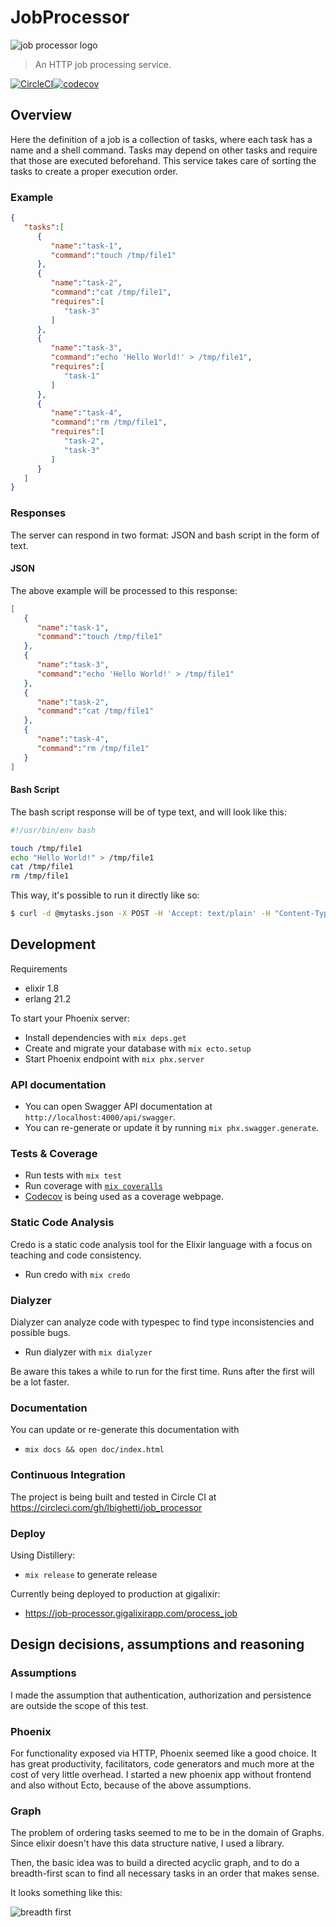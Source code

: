 # JobProcessor
![job processor logo](https://hopeful-bose-df991f.netlify.com/plan.png)
> An HTTP job processing service.

[![CircleCI](https://circleci.com/gh/lbighetti/job_processor.svg?style=svg&circle-token=92be9252e9b7cf812afa5ecd9110a8933661ac95)](https://circleci.com/gh/lbighetti/job_processor)[![codecov](https://codecov.io/gh/lbighetti/job_processor/branch/master/graph/badge.svg)](https://codecov.io/gh/lbighetti/job_processor)

## Overview

Here the definition of a job is a collection of tasks, where each task has a name and a shell command. Tasks may depend on other tasks and require that those are executed beforehand. This service takes care of sorting the tasks to create a proper execution order.

### Example

```json
{
   "tasks":[
      {
         "name":"task-1",
         "command":"touch /tmp/file1"
      },
      {
         "name":"task-2",
         "command":"cat /tmp/file1",
         "requires":[
            "task-3"
         ]
      },
      {
         "name":"task-3",
         "command":"echo 'Hello World!' > /tmp/file1",
         "requires":[
            "task-1"
         ]
      },
      {
         "name":"task-4",
         "command":"rm /tmp/file1",
         "requires":[
            "task-2",
            "task-3"
         ]
      }
   ]
}
```

### Responses

The server can respond in two format: JSON and bash script in the form of text.

#### JSON

The above example will be processed to this response:

```json
[
   {
      "name":"task-1",
      "command":"touch /tmp/file1"
   },
   {
      "name":"task-3",
      "command":"echo 'Hello World!' > /tmp/file1"
   },
   {
      "name":"task-2",
      "command":"cat /tmp/file1"
   },
   {
      "name":"task-4",
      "command":"rm /tmp/file1"
   }
]
```

#### Bash Script

The bash script response will be of type text, and will look like this:

```bash
#!/usr/bin/env bash

touch /tmp/file1
echo "Hello World!" > /tmp/file1
cat /tmp/file1
rm /tmp/file1
```

This way, it's possible to run it directly like so:

```bash
$ curl -d @mytasks.json -X POST -H 'Accept: text/plain' -H "Content-Type:application/json" http://localhost:4000/process_job | bash
```

## Development

Requirements

- elixir 1.8
- erlang 21.2

To start your Phoenix server:

  * Install dependencies with `mix deps.get`
  * Create and migrate your database with `mix ecto.setup`
  * Start Phoenix endpoint with `mix phx.server`

### API documentation

- You can open Swagger API documentation at `http://localhost:4000/api/swagger`.  
- You can re-generate or update it by running `mix phx.swagger.generate`.  

### Tests & Coverage

- Run tests with `mix test`
- Run coverage with [`mix coveralls`](https://hexdocs.pm/excoveralls/Mix.Tasks.Coveralls.html)
- [Codecov](https://codecov.io/gh/lbighetti/job_processor) is being used as a coverage webpage.

### Static Code Analysis

Credo is a static code analysis tool for the Elixir language with a focus on teaching and code consistency.

- Run credo with `mix credo`

### Dialyzer

Dialyzer can analyze code with typespec to find type inconsistencies and possible bugs.

* Run dialyzer with `mix dialyzer`

Be aware this takes a while to run for the first time. Runs after the first will be a lot faster.

### Documentation

You can update or re-generate this documentation with

* `mix docs && open doc/index.html`

### Continuous Integration

The project is being built and tested in Circle CI at https://circleci.com/gh/lbighetti/job_processor

### Deploy

Using Distillery:

* `mix release` to generate release
  
Currently being deployed to production at gigalixir:

* https://job-processor.gigalixirapp.com/process_job

## Design decisions, assumptions and reasoning

### Assumptions

I made the assumption that authentication, authorization and persistence are outside the scope of this test.

### Phoenix

For functionality exposed via HTTP, Phoenix seemed like a good choice. It has great productivity, facilitators, code generators and much more at the cost of very little overhead.
I started a new phoenix app without frontend and also without Ecto, because of the above assumptions.

### Graph

The problem of ordering tasks seemed to me to be in the domain of Graphs. Since elixir doesn't have 
this data structure native, I used a library.

Then, the basic idea was to build a directed acyclic graph, and to do a breadth-first scan to find all necessary tasks in an order that makes sense.

It looks something like this:  

![breadth first](https://upload.wikimedia.org/wikipedia/commons/4/46/Animated_BFS.gif)